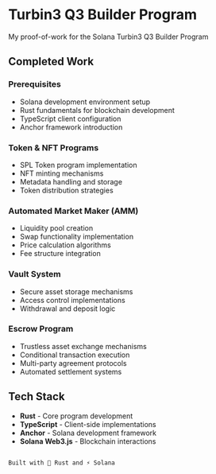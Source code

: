 # Turbin3 Q3 Builder Program

My proof-of-work for the Solana Turbin3 Q3 Builder Program

## Completed Work

### Prerequisites
- Solana development environment setup
- Rust fundamentals for blockchain development
- TypeScript client configuration
- Anchor framework introduction

### Token & NFT Programs
- SPL Token program implementation
- NFT minting mechanisms
- Metadata handling and storage
- Token distribution strategies

### Automated Market Maker (AMM)
- Liquidity pool creation
- Swap functionality implementation
- Price calculation algorithms
- Fee structure integration

### Vault System
- Secure asset storage mechanisms
- Access control implementations
- Withdrawal and deposit logic

### Escrow Program
- Trustless asset exchange mechanisms
- Conditional transaction execution
- Multi-party agreement protocols
- Automated settlement systems


## Tech Stack

- **Rust** - Core program development
- **TypeScript** - Client-side implementations
- **Anchor** - Solana development framework
- **Solana Web3.js** - Blockchain interactions

```

Built with 🦀 Rust and ⚡ Solana
